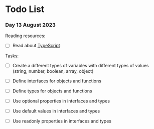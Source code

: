 # Todo List

### Day 13 August 2023

Reading resources:
- [ ] Read about [TypeScript](https://www.typescriptlang.org/docs/handbook/typescript-in-5-minutes.html)

Tasks:
- [ ] Create a different types of variables with different types of values (string, number, boolean, array, object)
- [ ] Define interfaces for objects and functions
- [ ] Define types for objects and functions
- [ ] Use optional properties in interfaces and types
- [ ] Use default values in interfaces and types
- [ ] Use readonly properties in interfaces and types

